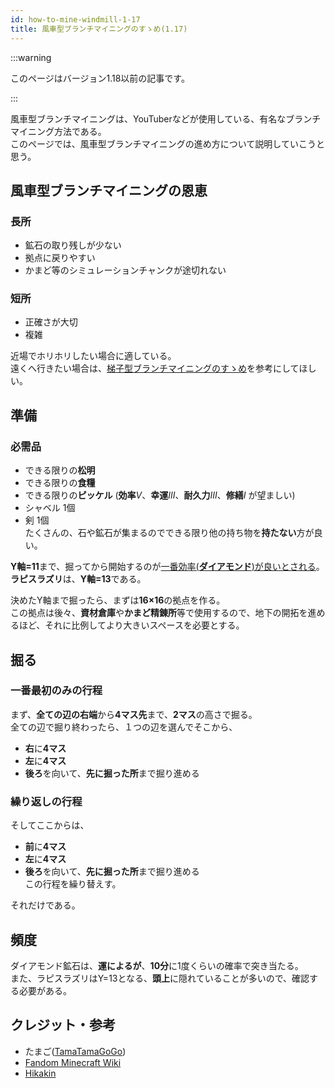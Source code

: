 ```yaml
---
id: how-to-mine-windmill-1-17
title: 風車型ブランチマイニングのすゝめ(1.17)
---
```


:::warning

このページはバージョン1.18以前の記事です。

:::

風車型ブランチマイニングは、YouTuberなどが使用している、有名なブランチマイニング方法である。  
このページでは、風車型ブランチマイニングの進め方について説明していこうと思う。

## 風車型ブランチマイニングの恩恵
### 長所
 - 鉱石の取り残しが少ない
 - 拠点に戻りやすい
 - かまど等のシミュレーションチャンクが途切れない

### 短所
 - 正確さが大切
 - 複雑

近場でホリホリしたい場合に適している。  
遠くへ行きたい場合は、[梯子型ブランチマイニングのすゝめ](/wiki/how-to-mine-ladder-1-17)を参考にしてほしい。

## 準備
### 必需品
 - できる限りの**松明**
 - できる限りの**食糧**
 - できる限りの**ピッケル** (**効率**<i>Ⅴ</i>、**幸運**<i>Ⅲ</i>、**耐久力**<i>Ⅲ</i>、**修繕**<i>Ⅰ</i> が望ましい)
 - シャベル 1個
 - 剣 1個  
たくさんの、石や鉱石が集まるのでできる限り他の持ち物を**持たない**方が良い。

**Y軸=11**まで、掘ってから開始するのが[一番効率(**ダイアモンド**)が良いとされる](https://static.wikia.nocookie.net/minecraft_ja_gamepedia/images/c/ca/PercentOfOreByHeight.png/revision/latest)。  
**ラピスラズリ**は、**Y軸=13**である。

決めたY軸まで掘ったら、まずは**16×16**の拠点を作る。  
この拠点は後々、**資材倉庫**や**かまど精錬所**等で使用するので、地下の開拓を進めるほど、それに比例してより大きいスペースを必要とする。

## 掘る
### 一番最初のみの行程
まず、**全ての辺の右端**から**4マス先**まで、**2マス**の高さで掘る。  
全ての辺で掘り終わったら、１つの辺を選んでそこから、
 - **右**に**4マス**
 - **左**に**4マス**
 - **後ろ**を向いて、**先に掘った所**まで掘り進める

### 繰り返しの行程
そしてここからは、
 - **前**に**4マス**
 - **左**に**4マス**
 - **後ろ**を向いて、**先に掘った所**まで掘り進める  
この行程を繰り替えす。  

それだけである。

## 頻度
ダイアモンド鉱石は、**運によるが**、**10分**に1度くらいの確率で突き当たる。  
また、ラピスラズリはY=13となる、**頭上**に隠れていることが多いので、確認する必要がある。

## クレジット・参考
 - たまご([TamaTamaGoGo](https://github.com/tamatamagogo))
 - [Fandom Minecraft Wiki](https://minecraft.fandom.com)
 - [Hikakin](https://youtube.com/watch)
<!--stackedit_data:
eyJoaXN0b3J5IjpbMTI5NzYzODA5MV19
-->
